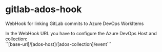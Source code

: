 # gitlab-ados-hook

WebHook for linking GitLab commits to Azure DevOps WorkItems

In the WebHook URL you have to configure the Azure DevOps Host and collection:  
``[base-url]/[ados-host]/[ados-collection]/event```
